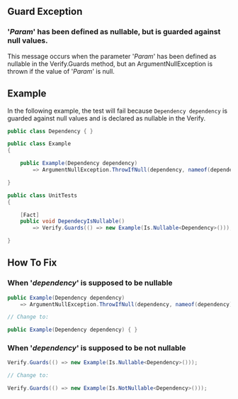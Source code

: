 ## Guard Exception
### '_Param_' has been defined as nullable, but is guarded against null values.
This message occurs when the parameter '_Param_' has been defined as nullable in the Verify.Guards method, but an ArgumentNullException is thrown if the value of '_Param_' is null.

## Example
In the following example, the test will fail because `Dependency dependency` is guarded against null values and is declared as nullable in the Verify.
```csharp
public class Dependency { }

public class Example
{

    public Example(Dependency dependency)
        => ArgumentNullException.ThrowIfNull(dependency, nameof(dependency));

}

public class UnitTests
{

    [Fact]
    public void DependecyIsNullable()
        => Verify.Guards(() => new Example(Is.Nullable<Dependency>()));

}
```
## How To Fix
### When '_dependency_' is supposed to be nullable
```csharp
public Example(Dependency dependency)
    => ArgumentNullException.ThrowIfNull(dependency, nameof(dependency));

// Change to:

public Example(Dependency dependency) { }
```
### When '_dependency_' is supposed to be not nullable
```csharp
Verify.Guards(() => new Example(Is.Nullable<Dependency>()));

// Change to:

Verify.Guards(() => new Example(Is.NotNullable<Dependency>()));
```